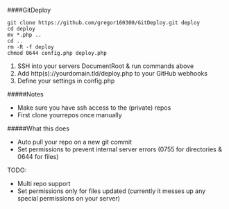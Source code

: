####GitDeploy  
```
git clone https://github.com/gregor160300/GitDeploy.git deploy
cd deploy
mv *.php ..
cd ..
rm -R -f deploy  
chmod 0644 config.php deploy.php  
```  
1. SSH into your servers DocumentRoot & run commands above 
2. Add http(s)://yourdomain.tld/deploy.php to your GitHub webhooks  
3. Define your settings in config.php  

#####Notes  
- Make sure you have ssh access to the (private) repos
- First clone yourrepos once manually

#####What this does    
- Auto pull your repo on a new git commit 
- Set permissions to prevent internal server errors (0755 for directories & 0644 for files)  
  
TODO:
- Multi repo support
- Set permissions only for files updated (currently it messes up any special permissions on your server)
